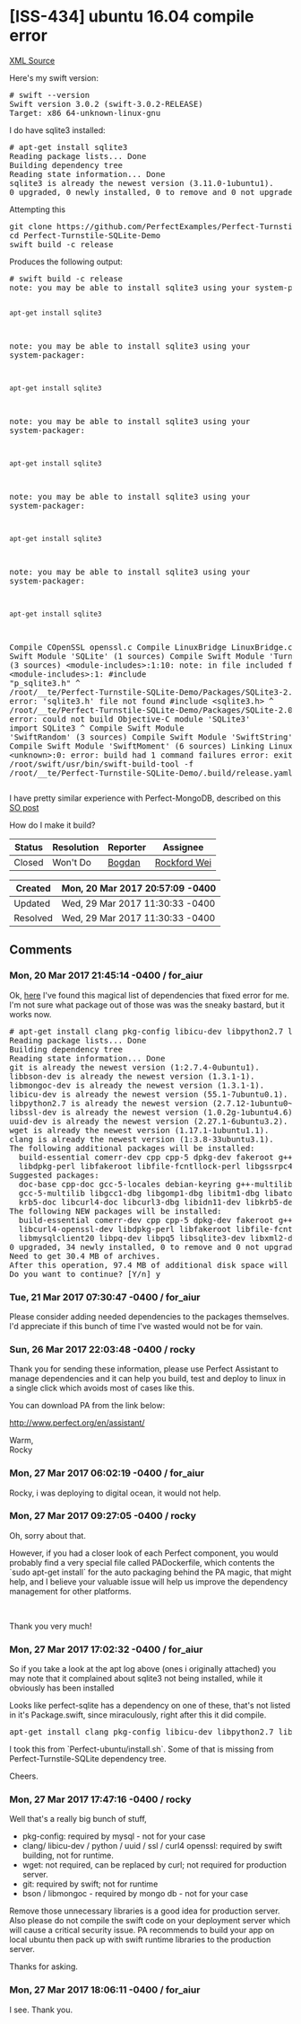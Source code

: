 # [ISS-434] ubuntu 16.04 compile error 

[XML Source](../xml/ISS-434.xml)
<p><p>Here's my swift version:</p>

<div class="code panel" style="border-width: 1px;"><div class="codeContent panelContent">
<pre class="code-java">
# swift --version
Swift version 3.0.2 (swift-3.0.2-RELEASE)
Target: x86_64-unknown-linux-gnu
</pre>
</div></div>

<p>I do have sqlite3 installed:</p>

<div class="code panel" style="border-width: 1px;"><div class="codeContent panelContent">
<pre class="code-java">
# apt-get install sqlite3
Reading <span class="code-keyword">package</span> lists... Done
Building dependency tree       
Reading state information... Done
sqlite3 is already the newest version (3.11.0-1ubuntu1).
0 upgraded, 0 newly installed, 0 to remove and 0 not upgraded.
</pre>
</div></div>

<p>Attempting this</p>
<div class="code panel" style="border-width: 1px;"><div class="codeContent panelContent">
<pre class="code-java">
git clone https:<span class="code-comment">//github.com/PerfectExamples/Perfect-Turnstile-SQLite-Demo.git
</span>cd Perfect-Turnstile-SQLite-Demo
swift build -c release
</pre>
</div></div>

<p>Produces the following output: </p>
<div class="code panel" style="border-width: 1px;"><div class="codeContent panelContent">
<pre class="code-java">
# swift build -c release
note: you may be able to install sqlite3 using your system-packager:

    apt-get install sqlite3

note: you may be able to install sqlite3 using your system-packager:

    apt-get install sqlite3

note: you may be able to install sqlite3 using your system-packager:

    apt-get install sqlite3

note: you may be able to install sqlite3 using your system-packager:

    apt-get install sqlite3

note: you may be able to install sqlite3 using your system-packager:

    apt-get install sqlite3

Compile COpenSSL openssl.c
Compile LinuxBridge LinuxBridge.c
Compile Swift Module 'SQLite' (1 sources)
Compile Swift Module 'TurnstileCrypto' (3 sources)
&lt;module-includes&gt;:1:10: note: in file included from &lt;module-includes&gt;:1:
#include <span class="code-quote">"p_sqlite3.h"</span>
         ^
/root/__te/Perfect-Turnstile-SQLite-Demo/Packages/SQLite3-2.0.1/p_sqlite3.h:5:10: error: 'sqlite3.h' file not found
#include &lt;sqlite3.h&gt;
         ^
/root/__te/Perfect-Turnstile-SQLite-Demo/Packages/SQLite-2.0.2/Sources/SQLite/SQLite.swift:20:8: error: could not build Objective-C module 'SQLite3'
<span class="code-keyword">import</span> SQLite3
       ^
Compile Swift Module 'SwiftRandom' (3 sources)
Compile Swift Module 'SwiftString' (3 sources)
Compile Swift Module 'SwiftMoment' (6 sources)
Linking LinuxBridge
&lt;unknown&gt;:0: error: build had 1 command failures
error: exit(1): /root/swift/usr/bin/swift-build-tool -f /root/__te/Perfect-Turnstile-SQLite-Demo/.build/release.yaml
</pre>
</div></div>


<p>I have pretty similar experience with Perfect-MongoDB, described on this <a href="http://stackoverflow.com/questions/42910764/perfect-mongo-project-build-errors-on-ubuntu" class="external-link" rel="nofollow">SO post</a></p>

<p>How do I make it build?</p></p>





Status|Resolution|Reporter|Assignee
------|----------|--------|--------
Closed|Won't Do|[Bogdan](for_aiur)|[Rockford Wei]($rocky)





Created|Mon, 20 Mar 2017 20:57:09 -0400
-------|--------------
Updated|Wed, 29 Mar 2017 11:30:33 -0400
Resolved|Wed, 29 Mar 2017 11:30:33 -0400


## Comments




### Mon, 20 Mar 2017 21:45:14 -0400 / for_aiur 

<p><p>Ok, <a href="https://github.com/PerfectlySoft/Perfect-Ubuntu/blob/master/install.sh" class="external-link" rel="nofollow">here</a> I've found this magical list of dependencies that fixed error for me. I'm not sure what package out of those was was the sneaky bastard, but it works now.</p>

<div class="code panel" style="border-width: 1px;"><div class="codeContent panelContent">
<pre class="code-java"># apt-get install clang pkg-config libicu-dev libpython2.7 libxml2-dev wget git libssl-dev uuid-dev libsqlite3-dev libpq-dev libmysqlclient-dev libbson-dev libmongoc-dev libcurl4-openssl-dev
Reading <span class="code-keyword">package</span> lists... Done
Building dependency tree       
Reading state information... Done
git is already the newest version (1:2.7.4-0ubuntu1).
libbson-dev is already the newest version (1.3.1-1).
libmongoc-dev is already the newest version (1.3.1-1).
libicu-dev is already the newest version (55.1-7ubuntu0.1).
libpython2.7 is already the newest version (2.7.12-1ubuntu0~16.04.1).
libssl-dev is already the newest version (1.0.2g-1ubuntu4.6).
uuid-dev is already the newest version (2.27.1-6ubuntu3.2).
wget is already the newest version (1.17.1-1ubuntu1.1).
clang is already the newest version (1:3.8-33ubuntu3.1).
The following additional packages will be installed:
  build-essential comerr-dev cpp cpp-5 dpkg-dev fakeroot g++ g++-5 gcc gcc-5 krb5-multidev libalgorithm-diff-perl libalgorithm-diff-xs-perl libalgorithm-merge-perl libcc1-0
  libdpkg-perl libfakeroot libfile-fcntllock-perl libgssrpc4 libisl15 libkadm5clnt-mit9 libkadm5srv-mit9 libkdb5-8 libmpc3 libmysqlclient20 libpq5 make mysql-common
Suggested packages:
  doc-base cpp-doc gcc-5-locales debian-keyring g++-multilib g++-5-multilib gcc-5-doc libstdc++6-5-dbg gcc-multilib autoconf automake libtool flex bison gdb gcc-doc
  gcc-5-multilib libgcc1-dbg libgomp1-dbg libitm1-dbg libatomic1-dbg libasan2-dbg liblsan0-dbg libtsan0-dbg libubsan0-dbg libcilkrts5-dbg libmpx0-dbg libquadmath0-dbg
  krb5-doc libcurl4-doc libcurl3-dbg libidn11-dev libkrb5-dev libldap2-dev librtmp-dev krb5-user postgresql-doc-9.5 sqlite3-doc make-doc
The following NEW packages will be installed:
  build-essential comerr-dev cpp cpp-5 dpkg-dev fakeroot g++ g++-5 gcc gcc-5 krb5-multidev libalgorithm-diff-perl libalgorithm-diff-xs-perl libalgorithm-merge-perl libcc1-0
  libcurl4-openssl-dev libdpkg-perl libfakeroot libfile-fcntllock-perl libgssrpc4 libisl15 libkadm5clnt-mit9 libkadm5srv-mit9 libkdb5-8 libmpc3 libmysqlclient-dev
  libmysqlclient20 libpq-dev libpq5 libsqlite3-dev libxml2-dev make mysql-common pkg-config
0 upgraded, 34 newly installed, 0 to remove and 0 not upgraded.
Need to get 30.4 MB of archives.
After <span class="code-keyword">this</span> operation, 97.4 MB of additional disk space will be used.
Do you want to <span class="code-keyword">continue</span>? [Y/n] y</pre>
</div></div></p>


### Tue, 21 Mar 2017 07:30:47 -0400 / for_aiur 

<p><p>Please consider adding needed dependencies to the packages themselves. I'd appreciate if this bunch of time I've wasted would not be for vain. </p></p>


### Sun, 26 Mar 2017 22:03:48 -0400 / rocky 

<p><p>Thank you for sending these information, please use Perfect Assistant to manage dependencies and it can help you build, test and deploy to linux in a single click which avoids most of cases like this.</p>

<p>You can download PA from the link below:</p>

<p><a href="http://www.perfect.org/en/assistant/" class="external-link" rel="nofollow">http://www.perfect.org/en/assistant/</a></p>

<p>Warm,<br/>
Rocky</p></p>


### Mon, 27 Mar 2017 06:02:19 -0400 / for_aiur 

<p><p>Rocky, i was deploying to digital ocean, it would not help.</p></p>


### Mon, 27 Mar 2017 09:27:05 -0400 / rocky 

<p><p>Oh, sorry about that.</p>

<p>However, if you had a closer look of each Perfect component, you would probably find a very special file called PADockerfile, which contents the `sudo apt-get install` for the auto packaging behind the PA magic, that might help, and I believe your valuable issue will help us improve the dependency management for other platforms.</p>

<p> </p>

<p>Thank you very much!</p></p>


### Mon, 27 Mar 2017 17:02:32 -0400 / for_aiur 

<p><p>So if you take a look at the apt log above (ones i originally attached) you may note that it complained about sqlite3 not being installed, while it obviously has been installed </p>

<p>Looks like perfect-sqlite has a dependency on one of these, that's not listed in it's Package.swift, since miraculously, right after this it did compile. </p>

<div class="code panel" style="border-width: 1px;"><div class="codeContent panelContent">
<pre class="code-java">apt-get install clang pkg-config libicu-dev libpython2.7 libxml2-dev wget git libssl-dev uuid-dev libsqlite3-dev libpq-dev libmysqlclient-dev libbson-dev libmongoc-dev libcurl4-openssl-dev</pre>
</div></div>

<p>I took this from `Perfect-ubuntu/install.sh`. Some of that is missing from Perfect-Turnstile-SQLite dependency tree. </p>

<p>Cheers.</p></p>


### Mon, 27 Mar 2017 17:47:16 -0400 / rocky 

<p><p>Well that's a really big bunch of stuff,</p>


<ul>
	<li>pkg-config: required by mysql - not for your case</li>
	<li>clang/ libicu-dev / python / uuid / ssl / curl4 openssl: required by swift building, not for runtime.</li>
	<li>wget: not required, can be replaced by curl; not required for production server.</li>
	<li>git: required by swift; not for runtime</li>
	<li>bson / libmongoc - required by mongo db - not for your case</li>
</ul>


<p>Remove those unnecessary libraries is a good idea for production server. Also please do not compile the swift code on your deployment server which will cause a critical security issue. PA recommends to build your app on local ubuntu then pack up with swift runtime libraries to the production server.</p>

<p>Thanks for asking.</p></p>


### Mon, 27 Mar 2017 18:06:11 -0400 / for_aiur 

<p><p>I see. Thank you.</p></p>


